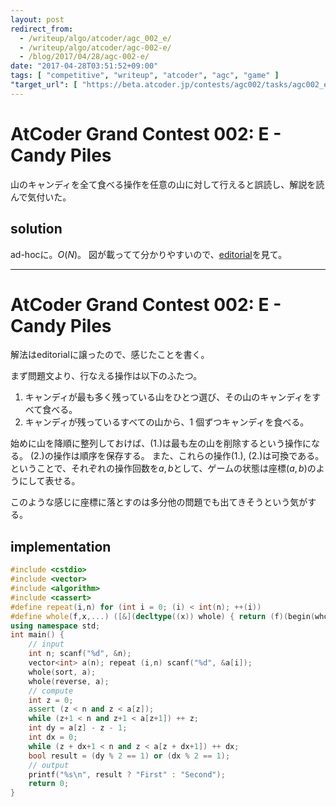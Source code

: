 ```yaml
---
layout: post
redirect_from:
  - /writeup/algo/atcoder/agc_002_e/
  - /writeup/algo/atcoder/agc-002-e/
  - /blog/2017/04/28/agc-002-e/
date: "2017-04-28T03:51:52+09:00"
tags: [ "competitive", "writeup", "atcoder", "agc", "game" ]
"target_url": [ "https://beta.atcoder.jp/contests/agc002/tasks/agc002_e" ]
---
```


# AtCoder Grand Contest 002: E - Candy Piles

山のキャンディを全て食べる操作を任意の山に対して行えると誤読し、解説を読んで気付いた。

## solution

ad-hocに。$O(N)$。
図が載ってて分かりやすいので、[editorial](https://beta.atcoder.jp/contests/agc002/data/agc/002/editorial.pdf)を見て。

---

# AtCoder Grand Contest 002: E - Candy Piles

解法はeditorialに譲ったので、感じたことを書く。

まず問題文より、行なえる操作は以下のふたつ。

1.  キャンディが最も多く残っている山をひとつ選び、その山のキャンディをすべて食べる。
2.  キャンディが残っているすべての山から、1 個ずつキャンディを食べる。

始めに山を降順に整列しておけば、(1.)は最も左の山を削除するという操作になる。
(2.)の操作は順序を保存する。
また、これらの操作(1.), (2.)は可換である。
ということで、それぞれの操作回数を$a, b$として、ゲームの状態は座標$(a, b)$のようにして表せる。

このような感じに座標に落とすのは多分他の問題でも出てきそうという気がする。

## implementation

``` c++
#include <cstdio>
#include <vector>
#include <algorithm>
#include <cassert>
#define repeat(i,n) for (int i = 0; (i) < int(n); ++(i))
#define whole(f,x,...) ([&](decltype((x)) whole) { return (f)(begin(whole), end(whole), ## __VA_ARGS__); })(x)
using namespace std;
int main() {
    // input
    int n; scanf("%d", &n);
    vector<int> a(n); repeat (i,n) scanf("%d", &a[i]);
    whole(sort, a);
    whole(reverse, a);
    // compute
    int z = 0;
    assert (z < n and z < a[z]);
    while (z+1 < n and z+1 < a[z+1]) ++ z;
    int dy = a[z] - z - 1;
    int dx = 0;
    while (z + dx+1 < n and z < a[z + dx+1]) ++ dx;
    bool result = (dy % 2 == 1) or (dx % 2 == 1);
    // output
    printf("%s\n", result ? "First" : "Second");
    return 0;
}
```
